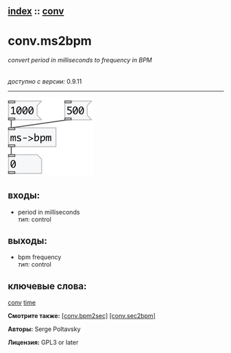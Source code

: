 [index](index.html) :: [conv](category_conv.html)
---

# conv.ms2bpm

###### convert period in milliseconds to frequency in BPM

*доступно с версии:* 0.9.11

---




[![example](../examples/img/conv.ms2bpm.jpg)](../examples/pd/conv.ms2bpm.pd)









## входы:

* period in milliseconds<br>
_тип:_ control



## выходы:

* bpm frequency<br>
_тип:_ control



## ключевые слова:

[conv](keywords/conv.html)
[time](keywords/time.html)



**Смотрите также:**
[\[conv.bpm2sec\]](conv.bpm2sec.html)
[\[conv.sec2bpm\]](conv.sec2bpm.html)




**Авторы:** Serge Poltavsky




**Лицензия:** GPL3 or later





